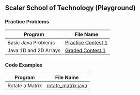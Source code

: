 ## Scaler School of Technology (Playground)

### Practice Problems

| Program               | File Name                                                                                                                                   |
| --------------------  | ------------------------------------------------------------------------------------------------------------------------------------------- |
| Basic Java Problems   | [Practice Contest 1](https://skushagra.github.io/scaler-school-of-technology-playground/practice_problems/contest1.html)                         |
| Java 1D and 2D Arrays | [Graded Contest 1](https://skushagra.github.io/scaler-school-of-technology-playground/practice_problems/contest2.html)                         |

### Code Examples

| Program         | File Name                                                                                                                              |
| --------------  | -------------------------------------------------------------------------------------------------------------------------------------- |
| Rotate a Matrix | [rotate_matrix.java](https://github.com/skushagra/scaler-school-of-technology-playground/blob/master/code_examples/java/rotate_matrix.java) |
